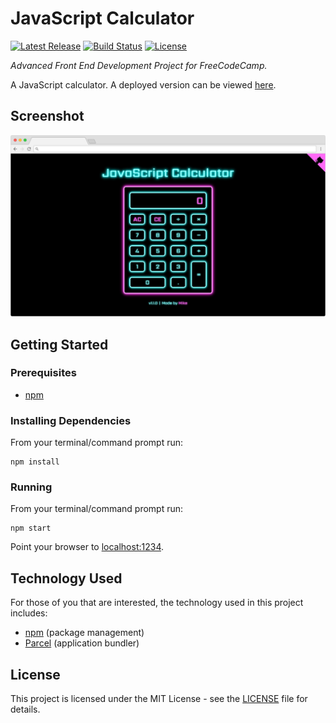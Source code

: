 # JavaScript Calculator

[![Latest Release](https://img.shields.io/github/release/vanillaSlice/JavaScriptCalculator.svg)](https://github.com/vanillaSlice/JavaScriptCalculator/releases/latest)
[![Build Status](https://img.shields.io/travis/com/vanillaSlice/JavaScriptCalculator/master.svg)](https://travis-ci.com/vanillaSlice/JavaScriptCalculator)
[![License](https://img.shields.io/github/license/vanillaSlice/JavaScriptCalculator.svg)](LICENSE)

*Advanced Front End Development Project for FreeCodeCamp.*

A JavaScript calculator. A deployed version can be viewed [here](https://javascriptcalculator.mikelowe.xyz/).

## Screenshot

![Screenshot](./images/screenshot-1.png)

## Getting Started

### Prerequisites

* [npm](https://www.npmjs.com/)

### Installing Dependencies

From your terminal/command prompt run:

```
npm install
```

### Running

From your terminal/command prompt run:

```
npm start
```

Point your browser to [localhost:1234](http://localhost:1234).

## Technology Used

For those of you that are interested, the technology used in this project includes:

* [npm](https://www.npmjs.com/) (package management)
* [Parcel](https://parceljs.org/) (application bundler)

## License

This project is licensed under the MIT License - see the [LICENSE](LICENSE) file for details.
